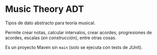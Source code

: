 # Music Theory ADT

Tipos de dato abstracto para teoría musical.

Permite crear notas, calcular intervalos, crear acordes, progresiones de acordes, escalas (*en construcción*), entre otras cosas.

Es un proyecto Maven sin `main` (solo se ejecuta con tests de JUnit).
